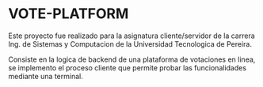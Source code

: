 # VOTE-PLATFORM

Este proyecto fue realizado para la asignatura cliente/servidor de la carrera Ing. de Sistemas y Computacion de la Universidad Tecnologica de Pereira.

Consiste en la logica de backend de una plataforma de votaciones en linea, se implemento el proceso cliente que permite probar las funcionalidades 
mediante una terminal.


